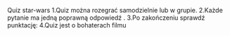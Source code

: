 Quiz star-wars
1.Quiz można rozegrać samodzielnie lub w grupie.
2.Każde pytanie ma jedną poprawną odpowiedź .
3.Po zakończeniu sprawdź punktację:
4.Quiz jest o bohaterach filmu

